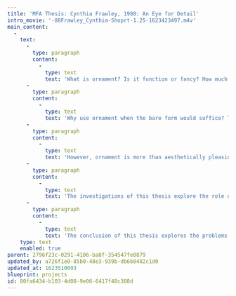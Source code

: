 ```yaml
---
title: 'MFA Thesis: Cynthia Frawley, 1988: An Eye for Detail'
intro_movie: '-88Frawley_Cynthia-Shoprt-1.25-1623423497.m4v'
main_content:
  -
    text:
      -
        type: paragraph
        content:
          -
            type: text
            text: 'What is ornament? Is it function or fancy? How much is enough? Using an interdisciplinary approach, this thesis investigates these issues from historical, sociological, and artistic perspectives.'
      -
        type: paragraph
        content:
          -
            type: text
            text: 'Why use ornament when the bare form would suffice? This is a question which has been the conundrum of ornament ever since the modern era ushered in its proscription against it. Historically, ornament has been an integral part of all cultures. From Paleolithic cave paintings to Victorian fenestration to Post-Modern classicism, people of every society have transformed the useful into the beautiful by giving importance and meaning to otherwise plain surfaces.'
      -
        type: paragraph
        content:
          -
            type: text
            text: 'However, ornament is more than aesthetically pleasing. It serves a function by reflecting the tastes, values, fears, and aspirations of an age. Ornament can be a means of controlling one''s environment. It satisfies the need for identification, orientation, scale, rhythm, and sometimes whimsy. The visual diversity supplied by ornamented architecture and design can reveal distinctions of time and place. It is a true expression of human nature.'
      -
        type: paragraph
        content:
          -
            type: text
            text: 'The investigations of this thesis explore the role of ornament in the design process. A varied vocabulary of design techniques has been utilized to examine the criteria for the creation of successful ornament. Unity of form only can be achieved by the careful selection and arrangement of the parts. Small subtle details that add character and blend in make for a more effective and unified statement.'
      -
        type: paragraph
        content:
          -
            type: text
            text: 'The conclusion of this thesis explores the problems of contemporary design. The referential qualities of ornament can be a means of reducing the bland conformity of present day design. By acquiring an eye for detail a designer can achieve a sense of context and give his or her work meaning and character.'
    type: text
    enabled: true
parent: 2796f23c-0291-4106-ba8f-354547fe0879
updated_by: a726f1e0-85b0-48e3-939b-db6b8482c1d0
updated_at: 1623510093
blueprint: projects
id: 80fa6434-b103-4d08-9e06-6417f48c308d
---
```

